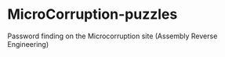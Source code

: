 # MicroCorruption-puzzles
Password finding on the Microcorruption site (Assembly Reverse Engineering)
